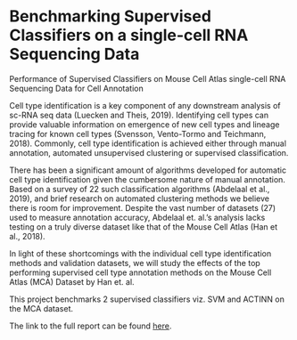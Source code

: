 # Benchmarking Supervised Classifiers on a single-cell RNA Sequencing Data
Performance of Supervised Classifiers on Mouse Cell Atlas single-cell RNA  Sequencing Data for Cell Annotation


Cell type identification is a key component of any downstream analysis of sc-RNA seq data (Luecken and Theis, 2019). Identifying cell types can provide
valuable information on emergence of new cell types and lineage tracing for known cell types (Svensson, Vento-Tormo and Teichmann, 2018). Commonly, cell
type identification is achieved either through manual annotation, automated unsupervised clustering or supervised classification. 

There has been a significant amount of algorithms developed for automatic cell type identification given the cumbersome nature of manual annotation. Based on a survey of 22 such classification algorithms (Abdelaal et al., 2019), and brief research on automated clustering methods we believe there is room for improvement. Despite the vast number of datasets (27) used to measure annotation accuracy, Abdelaal et. al.’s analysis lacks testing on a truly diverse dataset like that of the Mouse Cell Atlas (Han et al., 2018). 


In light of these shortcomings with the individual cell type identification methods and validation datasets, we will study the effects of the top performing supervised cell type annotation methods on the Mouse Cell Atlas (MCA) Dataset by Han et. al.


This project benchmarks 2 supervised classifiers viz. SVM and ACTINN on the MCA dataset.


The link to the full report can be found [here](https://github.com/malabikasen/benchmarking-supervised-classifiers/blob/main/benchmarking-supervised-classifiers.pdf).
